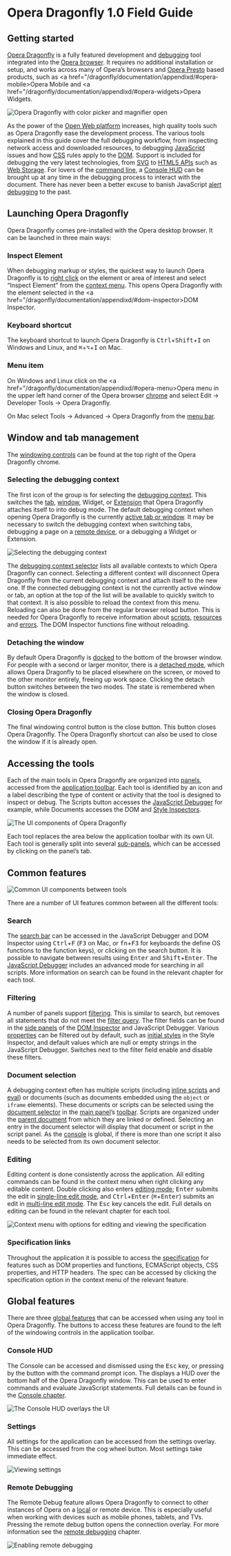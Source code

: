 # Opera Dragonfly 1.0 Field Guide

## Getting started

<a href="/dragonfly/documentation/appendixd/#dragonfly">Opera Dragonfly</a> is a fully featured development and <a href="/dragonfly/documentation/appendixd/#debugging">debugging</a> tool integrated into the <a href="/dragonfly/documentation/appendixd/#opera-browser">Opera browser</a>. It requires no additional installation or setup, and works across many of Opera’s browsers and <a href="/dragonfly/documentation/appendixd/#opera-presto">Opera Presto</a> based products, such as <a href="/dragonfly/documentation/appendixd/#opera-mobile>Opera Mobile</a> and <a href="/dragonfly/documentation/appendixd/#opera-widgets>Opera Widgets</a>.

<img src="img/intro.png" alt="Opera Dragonfly with color picker and magnifier open" />

As the power of the <a href="/dragonfly/documentation/appendixd/#open-web">Open Web platform</a> increases, high quality tools such as Opera Dragonfly ease the development process. The various tools explained in this guide cover the full debugging workflow, from inspecting network access and downloaded resources, to debugging <a href="/dragonfly/documentation/appendixd/#javaScript">JavaScript</a> issues and how <a href="/dragonfly/documentation/appendixd/#css">CSS</a> rules apply to the <a href="/dragonfly/documentation/appendixd/#dom">DOM</a>. Support is included for debugging the very latest technologies, from <a href="/dragonfly/documentation/appendixd/#svg">SVG</a> to <a href="/dragonfly/documentation/appendixd/#html5-apis">HTML5 APIs</a> such as <a href="/dragonfly/documentation/appendixd/#web-storage">Web Storage</a>. For lovers of the <a href="/dragonfly/documentation/appendixd/#command-line">command line</a>, a <a href="/dragonfly/documentation/appendixd/#console">Console HUD</a> can be brought up at any time in the debugging process to interact with the document. There has never been a better excuse to banish JavaScript <a href="/dragonfly/documentation/appendixd/#alert-debugging">alert debugging</a> to the past.

## Launching Opera Dragonfly

Opera Dragonfly comes pre-installed with the Opera desktop browser. It can be launched in three main ways:

### Inspect Element

When debugging markup or styles, the quickest way to launch Opera Dragonfly is to <a href="/dragonfly/documentation/appendixd/#right-click">right click</a> on the element or area of interest and select <q>Inspect Element</q> from the <a href="/dragonfly/documentation/appendixd/#context-menu">context menu</a>. This opens Opera Dragonfly with the element selected in the <a href="/dragonfly/documentation/appendixd/#dom-inspector>DOM Inspector</a>.

### Keyboard shortcut

The keyboard shortcut to launch Opera Dragonfly is <kbd>Ctrl</kbd>+<kbd>Shift</kbd>+<kbd>I</kbd> on Windows and Linux, and <kbd>⌘</kbd>+<kbd>⌥</kbd>+<kbd>I</kbd> on Mac.

### Menu item

On Windows and Linux click on the <a href="/dragonfly/documentation/appendixd/#opera-menu>Opera menu</a> in the upper left hand corner of the Opera browser <a href="/dragonfly/documentation/appendixd/#chrome">chrome</a> and select Edit → Developer Tools → Opera Dragonfly.

On Mac select Tools → Advanced → Opera Dragonfly from the <a href="/dragonfly/documentation/appendixd/#">menu bar</a>.

## Window and tab management

The <a href="/dragonfly/documentation/appendixd/#windowing-controls">windowing controls</a> can be found at the top right of the Opera Dragonfly chrome. 

### Selecting the debugging context

The first icon of the group is for selecting the <a href="/dragonfly/documentation/appendixd/#debugging-contenxt">debugging context</a>. This switches the <a href="/dragonfly/documentation/appendixd/#tab">tab</a>, <a href="/dragonfly/documentation/appendixd/#window">window</a>, Widget, or <a href="/dragonfly/documentation/appendixd/#opera-extension">Extension</a> that Opera Dragonfly attaches itself to into debug mode. The default debugging context when opening Opera Dragonfly is the currently <a href="/dragonfly/documentation/appendixd/#active-tab">active tab or window</a>. It may be necessary to switch the debugging context when switching tabs, debugging a page on a <a href="/dragonfly/documentation/appendixd/#remote-device">remote device</a>, or a debugging a Widget or Extension. 

<img src="img/context-selector.png" alt="Selecting the debugging context" />

The <a href="/dragonfly/documentation/appendixd/#debugging-context-selector">debugging context selector</a> lists all available contexts to which Opera Dragonfly can connect. Selecting a different context will disconnect Opera Dragonfly from the current debugging context and attach itself to the new one. If the connected debugging context is not the currently active window or tab, an option at the top of the list will be available to quickly switch to that context. It is also possible to reload the context from this menu. Reloading can also be done from the regular browser reload button. This is needed for Opera Dragonfly to receive information about <a href="/dragonfly/documentation/appendixd/#scripts">scripts</a>, <a href="/dragonfly/documentation/appendixd/#resources">resources</a> and <a href="/dragonfly/documentation/appendixd/#errors">errors</a>. The DOM Inspector functions fine without reloading.

### Detaching the window

By default Opera Dragonfly is <a href="/dragonfly/documentation/appendixd/#docked-mode">docked</a> to the bottom of the browser window. For people with a second or larger monitor, there is a <a href="/dragonfly/documentation/appendixd/#detached-mode">detached mode</a>, which allows Opera Dragonfly to be placed elsewhere on the screen, or moved to the other monitor entirely, freeing up work space. Clicking the detach button switches between the two modes. The state is remembered when the window is closed.

### Closing Opera Dragonfly

The final windowing control button is the close button. This button closes Opera Dragonfly. The Opera Dragonfly shortcut can also be used to close the window if it is already open.

## Accessing the tools

Each of the main tools in Opera Dragonfly are organized into <a href="/dragonfly/documentation/appendixd/#panels">panels</a>, accessed from the <a href="/dragonfly/documentation/appendixd/#application-toolbar">application toolbar</a>. Each tool is identified by an icon and a label describing the type of content or activity that the tool is designed to inspect or debug. The Scripts button accesses the <a href="/dragonfly/documentation/appendixd/#javaScript-debugger">JavaScript Debugger</a> for example, while Documents accesses the DOM and <a href="/dragonfly/documentation/appendixd/#style-inspector">Style Inspectors</a>.

<img src="img/uimap.png" alt="The UI components of Opera Dragonfly" />

Each tool replaces the area below the application toolbar with its own UI. Each tool is generally split into several <a href="/dragonfly/documentation/appendixd/#sub-panel">sub-panels</a>, which can be accessed by clicking on the panel’s tab. 

## Common features

<img src="img/common-components.png" alt="Common UI components between tools" />


There are a number of UI features common between all the different tools:

### Search

The <a href="/dragonfly/documentation/appendixd/#search-bar">search bar</a> can be accessed in the JavaScript Debugger and DOM Inspector using <kbd>Ctrl</kbd>+<kbd>F</kbd> (<kbd>F3</kbd> on Mac, or <kbd>fn</kbd>+<kbd>F3</kbd> for keyboards the define OS functions to the function keys), or clicking on the search button. It is possible to navigate between results using <kbd>Enter</kbd> and <kbd>Shift</kbd>+<kbd>Enter</kbd>. The <a href="/dragonfly/documentation/debugger/">JavaScript Debugger</a> includes an advanced mode for searching in all scripts. More information on search can be found in the relevant chapter for each tool.

### Filtering

A number of panels support <a href="/dragonfly/documentation/appendixd/#filtering">filtering</a>. This is similar to search, but removes all statements that do not meet the <a href="/dragonfly/documentation/appendixd/#filter-query">filter query</a>. The filter fields can be found in the <a href="/dragonfly/documentation/appendixd/#side-panels">side panels</a> of the <a href="/dragonfly/documentation/dom/">DOM Inspector</a> and JavaScript Debugger. Various <a href="/dragonfly/documentation/appendixd/#properties">properties</a> can be filtered out by default, such as <a href="/dragonfly/documentation/appendixd/#initial-style">initial styles</a> in the Style Inspector, and default values which are null or empty strings in the JavaScript Debugger. Switches next to the filter field enable and disable these filters. 

### Document selection

A debugging context often has multiple scripts (including <a href="/dragonfly/documentation/appendixd/#inline-script">inline scripts</a> and <a href="/dragonfly/documentation/appendixd/#eval">eval</a>) or documents (such as documents embedded using the <code>object</code> or <code>iframe</code> elements). These documents or scripts can be selected using the <a href="/dragonfly/documentation/appendixd/#document-selector">document selector</a> in the <a href="/dragonfly/documentation/appendixd/#main-panel">main panel</a>’s <a href="/dragonfly/documentation/appendixd/#toolbar">toolbar</a>. Scripts are organized under the <a href="/dragonfly/documentation/appendixd/#parent-document">parent document</a> from which they are linked or defined. Selecting an entry in the document selector will display that document or script in the script panel. As the <a href="/dragonfly/documentation/console/">console</a> is global, if there is more than one script it also needs to be selected from its own document selector. 

### Editing

Editing content is done consistently across the application. All editing commands can be found in the context menu when right clicking any editable content. Double clicking also enters <a href="/dragonfly/documentation/appendixd/#editing-mode">editing mode</a>; <kbd>Enter</kbd> submits the edit in <a href="/dragonfly/documentation/appendixd/#singleline-editing">single-line edit mode</a>, and <kbd>Ctrl</kbd>+<kbd>Enter</kbd> (<kbd>⌘</kbd>+<kbd>Enter</kbd>) submits an edit in <a href="/dragonfly/documentation/appendixd/#multiline-editing">multi-line edit mode</a>. The <kbd>Esc</kbd> key cancels the edit. Full details on editing can be found in the relevant chapter for each tool.

<img src="img/edit-specs.png" alt="Context menu with options for editing and viewing the specification" />

### Specification links

Throughout the application it is possible to access the <a href="/dragonfly/documentation/appendixd/#specification">specification</a> for features such as DOM properties and functions, ECMAScript objects, CSS properties, and HTTP headers. The spec can be accessed by clicking the specification option in the context menu of the relevant feature. 

## Global features

There are three <a href="/dragonfly/documentation/appendixd/#global-feature">global features</a> that can be accessed when using any tool in Opera Dragonfly. The buttons to access these features are found to the left of the windowing controls in the application toolbar.

### Console HUD

The Console can be accessed and dismissed using the <kbd>Esc</kbd> key, or pressing by the button with the command prompt icon. The displays a HUD over the bottom half of the Opera Dragonfly window. This can be used to enter commands and evaluate JavaScript statements. Full details can be found in the <a href="/dragonfly/documentation/console/">Console chapter</a>.

<img src="img/console.png" alt="The Console HUD overlays the UI" />

### Settings

All settings for the application can be accessed from the settings overlay. This can be accessed from the cog wheel button. Most settings take immediate effect.

<img src="img/settings.png" alt="Viewing settings" />

### Remote Debugging

The Remote Debug feature allows Opera Dragonfly to connect to other instances of Opera on a <a href="/dragonfly/documentation/appendixd/#local-device">local</a> or remote device. This is especially useful when working with devices such as mobile phones, tablets, and TVs. Pressing the remote debug button opens the connection overlay. For more information see the <a href="/dragonfly/documentation/remote/">remote debugging</a> chapter.

<img src="img/remote.png" alt="Enabling remote debugging" />